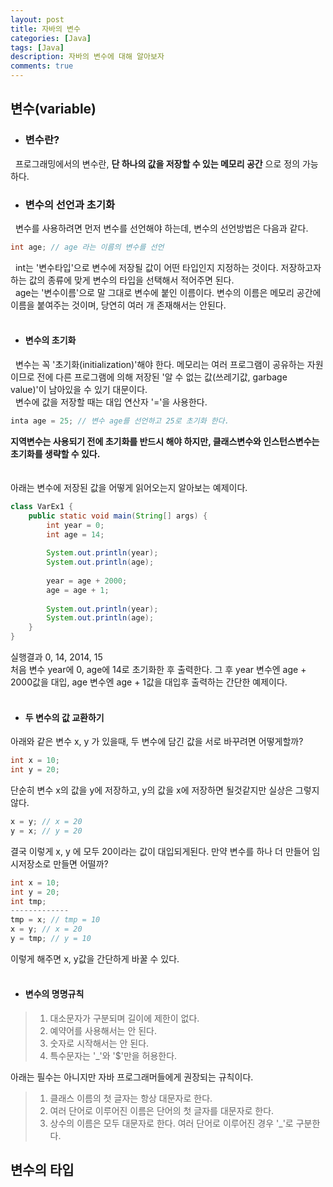 ```yaml
---
layout: post
title: 자바의 변수
categories: [Java]
tags: [Java]
description: 자바의 변수에 대해 알아보자
comments: true
---
```


## 변수(variable)  
* ### 변수란?  
&nbsp;&nbsp;프로그래밍에서의 변수란, **단 하나의 값을 저장할 수 있는 메모리 공간** 으로 정의 가능하다.
  
* ### 변수의 선언과 초기화  
&nbsp;&nbsp;변수를 사용하려면 먼저 변수를 선언해야 하는데, 변수의 선언방법은 다음과 같다.  
~~~java
int age; // age 라는 이름의 변수를 선언
~~~  
&nbsp;&nbsp;int는 '변수타입'으로 변수에 저장될 값이 어떤 타입인지 지정하는 것이다. 저장하고자 하는 값의 종류에 맞게 변수의 타입을 선택해서 적어주면 된다.  
&nbsp;&nbsp;age는 '변수이름'으로 말 그대로 변수에 붙인 이름이다. 변수의 이름은  메모리 공간에 이름을 붙여주는 것이며, 당연히 여러 개 존재해서는 안된다.
<br><br>
  * #### 변수의 초기화  
  &nbsp;&nbsp;변수는 꼭 '초기화(initialization)'해야 한다. 메모리는 여러 프로그램이 공유하는 자원이므로 전에 다른 프로그램에 의해 저장된 '알 수 없는 값(쓰레기값, garbage value)'이 남아있을 수 있기 대문이다.  
  &nbsp;&nbsp;변수에 값을 저장할 때는 대입 연산자 '='을 사용한다.  
  ~~~java
  inta age = 25; // 변수 age를 선언하고 25로 초기화 한다.
  ~~~  
  **지역변수는 사용되기 전에 초기화를 반드시 해야 하지만, 클래스변수와 인스턴스변수는 초기화를 생략할 수 있다.**  
  <br><br>
  아래는 변수에 저장된 값을 어떻게 읽어오는지 알아보는 예제이다.  
  ~~~java
  class VarEx1 {
      public static void main(String[] args) {
	      int year = 0;
		  int age = 14;
		  
		  System.out.println(year);
		  System.out.println(age);
		  
		  year = age + 2000;
		  age = age + 1;
		  
		  System.out.println(year);
		  System.out.println(age);
      }
  }
  ~~~
  실행결과 0, 14, 2014, 15  
  처음 변수 year에 0, age에 14로 초기화한 후 출력한다. 그 후 year 변수엔 age + 2000값을 대입, age 변수엔 age + 1값을 대입후 출력하는 간단한 예제이다.
  <br><br>
  * #### 두 변수의 값 교환하기  
  아래와 같은 변수 x, y 가 있을때, 두 변수에 담긴 값을 서로 바꾸려면 어떻게할까?  
  ~~~java
  int x = 10;
  int y = 20;
  ~~~  
  단순히 변수 x의 값을 y에 저장하고, y의 값을 x에 저장하면 될것같지만 실상은 그렇지 않다.  
  ~~~java
  x = y; // x = 20
  y = x; // y = 20
  ~~~  
  결국 이렇게 x, y 에 모두 20이라는 값이 대입되게된다. 만약 변수를 하나 더 만들어 임시저장소로 만들면 어떨까?  
  ~~~java
  int x = 10;
  int y = 20;
  int tmp;
  -------------
  tmp = x; // tmp = 10
  x = y; // x = 20
  y = tmp; // y = 10
  ~~~  
  이렇게 해주면 x, y값을 간단하게 바꿀 수 있다.
  <br><br>
  * #### 변수의 명명규칙  
  > 1. 대소문자가 구분되며 길이에 제한이 없다.  
  > 2. 예약어를 사용해서는 안 된다.  
  > 3. 숫자로 시작해서는 안 된다.  
  > 4. 특수문자는 '_'와 '$'만을 허용한다.
  
  아래는 필수는 아니지만 자바 프로그래머들에게 권장되는 규칙이다.
  > 1. 클래스 이름의 첫 글자는 항상 대문자로 한다.  
  > 2. 여러 단어로 이루어진 이름은 단어의 첫 글자를 대문자로 한다.  
  > 3. 상수의 이름은 모두 대문자로 한다. 여러 단어로 이루어진 경우 '_'로 구분한다.  
  
  ## 변수의 타입
  
